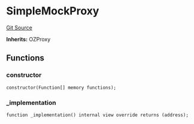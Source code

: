 # SimpleMockProxy
[Git Source](https://github.com/metacontract/mc/blob/7db22f6d7abc05705d21c7601fb406ca49c18557/src/devkit/test/mocks/SimpleMockProxy.sol)

**Inherits:**
OZProxy


## Functions
### constructor


```solidity
constructor(Function[] memory functions);
```

### _implementation


```solidity
function _implementation() internal view override returns (address);
```

